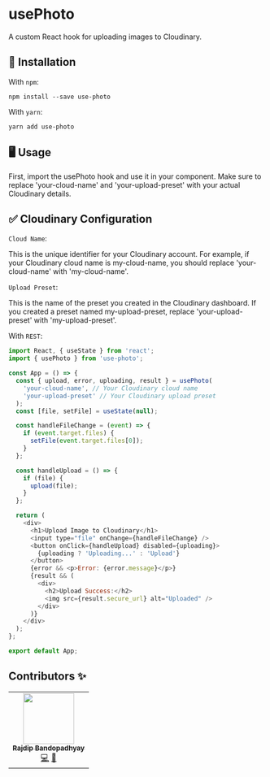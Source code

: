 #  usePhoto 

A custom React hook for uploading images to Cloudinary.


## 🚀 Installation

With `npm`:
```
npm install --save use-photo
```

With `yarn`:
```
yarn add use-photo
```

## 🖥️ Usage

First, import the usePhoto hook and use it in your component. Make sure to replace 'your-cloud-name' and 'your-upload-preset' with your actual Cloudinary details.

## ✅ Cloudinary Configuration

`Cloud Name`:

This is the unique identifier for your Cloudinary account. For example, if your Cloudinary cloud name is my-cloud-name, you should replace 'your-cloud-name' with 'my-cloud-name'.

`Upload Preset`:

This is the name of the preset you created in the Cloudinary dashboard. If you created a preset named my-upload-preset, replace 'your-upload-preset' with 'my-upload-preset'.


With `REST`:
```js
import React, { useState } from 'react';
import { usePhoto } from 'use-photo';

const App = () => {
  const { upload, error, uploading, result } = usePhoto(
    'your-cloud-name', // Your Cloudinary cloud name
    'your-upload-preset' // Your Cloudinary upload preset
  );
  const [file, setFile] = useState(null);

  const handleFileChange = (event) => {
    if (event.target.files) {
      setFile(event.target.files[0]);
    }
  };

  const handleUpload = () => {
    if (file) {
      upload(file);
    }
  };

  return (
    <div>
      <h1>Upload Image to Cloudinary</h1>
      <input type="file" onChange={handleFileChange} />
      <button onClick={handleUpload} disabled={uploading}>
        {uploading ? 'Uploading...' : 'Upload'}
      </button>
      {error && <p>Error: {error.message}</p>}
      {result && (
        <div>
          <h2>Upload Success:</h2>
          <img src={result.secure_url} alt="Uploaded" />
        </div>
      )}
    </div>
  );
};

export default App;

```


## Contributors ✨


<table>
  <tr>
    <td align="center"><a href="https://github.com/realrajdip"><img src="https://gravatar.com/galaxyvery8c553b013f" width="100px;" alt=""/><br /><sub><b>Rajdip Bandopadhyay</b></sub></a><br /><a href="https://github.com/realrajdip/use-image/commits?author=realrajdip" title="Code">💻</a> <a href="https://github.com/realrajdip/use-upload/commits?author=realrajdip" title="Documentation">📖</a></td>
  </tr>
</table>
